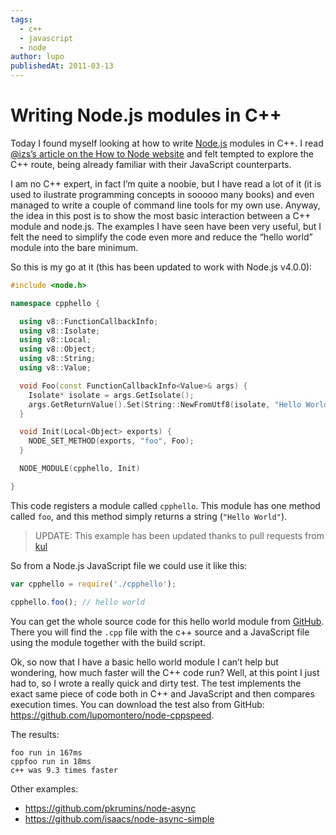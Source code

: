 ```yaml
---
tags:
  - c++
  - javascript
  - node
author: lupo
publishedAt: 2011-03-13
---
```


# Writing Node.js modules in C++

Today I found myself looking at how to write [Node.js](https://nodejs.org)
modules in C++. I read [@izs’s article on the How to Node website](https://howtonode.org/how-to-module)
and felt tempted to explore the C++ route, being already familiar with their
JavaScript counterparts.

I am no C++ expert, in fact I’m quite a noobie, but I have read a lot of it (it
is used to ilustrate programming concepts in sooooo many books) and even managed
to write a couple of command line tools for my own use. Anyway, the idea in this
post is to show the most basic interaction between a C++ module and node.js. The
examples I have seen have been very useful, but I felt the need to simplify the
code even more and reduce the “hello world” module into the bare minimum.

So this is my go at it (this has been updated to work with Node.js v4.0.0):

```c++
#include <node.h>

namespace cpphello {

  using v8::FunctionCallbackInfo;
  using v8::Isolate;
  using v8::Local;
  using v8::Object;
  using v8::String;
  using v8::Value;

  void Foo(const FunctionCallbackInfo<Value>& args) {
    Isolate* isolate = args.GetIsolate();
    args.GetReturnValue().Set(String::NewFromUtf8(isolate, "Hello World"));
  }

  void Init(Local<Object> exports) {
    NODE_SET_METHOD(exports, "foo", Foo);
  }

  NODE_MODULE(cpphello, Init)

}
```

This code registers a module called `cpphello`. This module has one method
called `foo`, and this method simply returns a string (`"Hello World"`).

> UPDATE: This example has been updated thanks to pull requests from [kul](https://github.com/lupomontero/node-cpphello/pull/2)

So from a Node.js JavaScript file we could use it like this:

```js
var cpphello = require('./cpphello');

cpphello.foo(); // hello world
```

You can get the whole source code for this hello world module from
[GitHub](https://github.com/lupomontero/node-cpphello). There you will find the
`.cpp` file with the c++ source and a JavaScript file using the module together
with the build script.

Ok, so now that I have a basic hello world module I can’t help but wondering,
how much faster will the C++ code run? Well, at this point I just had to, so I
wrote a really quick and dirty test. The test implements the exact same piece of
code both in C++ and JavaScript and then compares execution times. You can
download the test also from GitHub: https://github.com/lupomontero/node-cppspeed.

The results:

```
foo run in 167ms
cppfoo run in 18ms
c++ was 9.3 times faster
```

Other examples:

* https://github.com/pkrumins/node-async
* https://github.com/isaacs/node-async-simple

